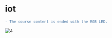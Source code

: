 # iot

```diff
- The course content is ended with the RGB LED.
```

<!-- The course content is ended with the RGB LED. -->

<!-- 
- Tomorrow's Lecture on Sunday, 15 May, will be online due to the PGIC-2 conference held at the faculty.
- The exact time will be announced soon.
- Please share with your group. 
-->

![4](https://user-images.githubusercontent.com/92329466/167265616-ea921d52-094c-4fa8-9888-f8c1fcea7211.png)
